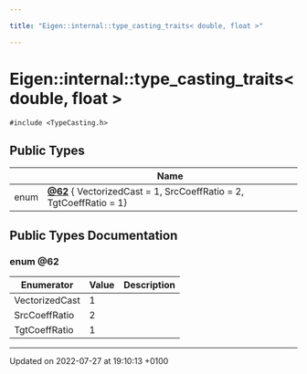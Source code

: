 ```yaml
---

title: "Eigen::internal::type_casting_traits< double, float >"

---
```


# Eigen::internal::type_casting_traits< double, float >






`#include <TypeCasting.h>`

## Public Types

|                | Name           |
| -------------- | -------------- |
| enum| **[@62](http://example.org/classes/structeigen_1_1internal_1_1type__casting__traits_3_01double_00_01float_01_4/#enum-@62)** { VectorizedCast = 1, SrcCoeffRatio = 2, TgtCoeffRatio = 1} |

## Public Types Documentation

### enum @62

| Enumerator | Value | Description |
| ---------- | ----- | ----------- |
| VectorizedCast | 1|   |
| SrcCoeffRatio | 2|   |
| TgtCoeffRatio | 1|   |




-------------------------------

Updated on 2022-07-27 at 19:10:13 +0100